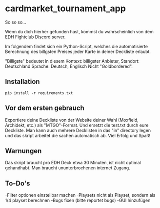 # cardmarket_tournament_app

So so so...

Wenn du dich hierher gefunden hast, kommst du wahrscheinlich von dem EDH Fightclub Discord server.

Im folgendem findet sich ein Python-Script, welches die automatisierte Berechnung des billgsten Preises jeder Karte in deiner Deckliste erlaubt.

"Billigste" bedeutet in diesem Kontext: billigster Anbieter, 
Standort: Deutschland
Sprache: Deutsch, Englisch
Nicht "Goldbordered".

## Installation
```git clone https://github.com/Varsus808/cardmarket_tournament_app.git
pip install -r requirements.txt
```


## Vor dem ersten gebrauch

Exportiere deine Deckliste von der Website deiner Wahl (Moxfield, Archidekt, etc.)
als "MTGO"-Format. Und ersetzt die test.txt durch eure Deckliste.
Man kann auch mehrere Decklisten in das "in" directory legen und das skript arbeitet die sachen automatisch ab.
Viel Erfolg und Spaß!

## Warnungen

Das skript braucht pro EDH Deck etwa 30 Minuten, ist nicht optimal gehandhabt.
Man braucht ununterbrochenen internet Zugang.

## To-Do's

-Filter optionen einstellbar machen
-Playsets nicht als Playset, sondern als 1/4 playset berechnen
-Bugs fixen (bitte reportet bugs)
-GUI hinzufügen 
